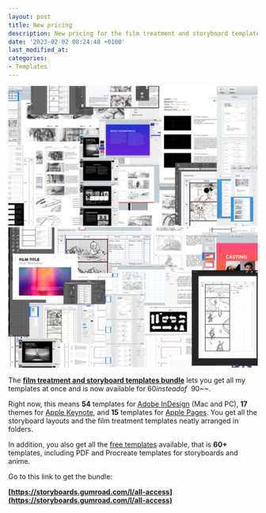 ```yaml
---
layout: post
title: New pricing
description: New pricing for the film treatment and storyboard templates bundle
date: '2023-02-02 08:24:48 +0100'
last_modified_at:
categories:
- Templates
---
```


![film treatment and storyboard templates bundle](/images/All-Access-Film-Storyboards-templates-overview_16x9_01.png)
![film treatment and storyboard templates bundle](/images/All-Access-Film-Storyboards-templates-overview_03_16x9.jpg)



The **[film treatment and storyboard templates bundle](https://storyboards.gumroad.com/l/all-access)** lets you get all my templates at once and is now available for $60 instead of ~~$90~~.

Right now, this means **54** templates for [Adobe InDesign](https://www.adobe.com/products/indesign.html) (Mac and PC), **17** themes for [Apple Keynote](https://www.apple.com/keynote/), and **15** templates for [Apple Pages](https://www.apple.com/pages/). You get all the storyboard layouts and the film treatment templates neatly arranged in folders.

In addition, you also get all the [free templates](https://storyboards.gumroad.com/l/free) available, that is **60+** templates, including PDF and Procreate templates for storyboards and anime.

Go to this link to get the bundle:

**[https://storyboards.gumroad.com/l/all-access](https://storyboards.gumroad.com/l/all-access)**